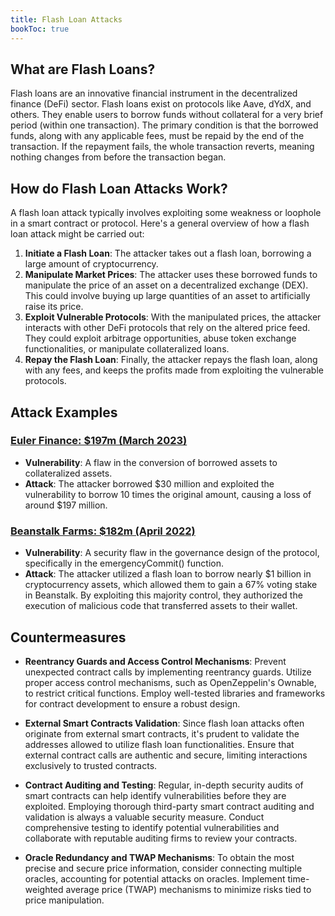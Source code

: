 ```yaml
---
title: Flash Loan Attacks
bookToc: true
---
```


## What are Flash Loans?

Flash loans are an innovative financial instrument in the decentralized finance (DeFi) sector. Flash loans exist on protocols like Aave, dYdX, and others. They enable users to borrow funds without collateral for a very brief period (within one transaction). The primary condition is that the borrowed funds, along with any applicable fees, must be repaid by the end of the transaction. If the repayment fails, the whole transaction reverts, meaning nothing changes from before the transaction began.

## How do Flash Loan Attacks Work?

A flash loan attack typically involves exploiting some weakness or loophole in a smart contract or protocol. Here's a general overview of how a flash loan attack might be carried out:

1. **Initiate a Flash Loan**: The attacker takes out a flash loan, borrowing a large amount of cryptocurrency.
2. **Manipulate Market Prices**: The attacker uses these borrowed funds to manipulate the price of an asset on a decentralized exchange (DEX). This could involve buying up large quantities of an asset to artificially raise its price.
3. **Exploit Vulnerable Protocols**: With the manipulated prices, the attacker interacts with other DeFi protocols that rely on the altered price feed. They could exploit arbitrage opportunities, abuse token exchange functionalities, or manipulate collateralized loans.
4. **Repay the Flash Loan**: Finally, the attacker repays the flash loan, along with any fees, and keeps the profits made from exploiting the vulnerable protocols.

## Attack Examples

### [Euler Finance: $197m (March 2023)](https://dn.institute/attacks/posts/2023-03-13-Euler-Finance/)

- **Vulnerability**: A flaw in the conversion of borrowed assets to collateralized assets.
- **Attack**: The attacker borrowed $30 million and exploited the vulnerability to borrow 10 times the original amount, causing a loss of around $197 million.

### [Beanstalk Farms: $182m (April 2022)](https://dn.institute/attacks/posts/2022-04-17-Beanstalk/)

- **Vulnerability**: A security flaw in the governance design of the protocol, specifically in the emergencyCommit() function.
- **Attack**: The attacker utilized a flash loan to borrow nearly $1 billion in cryptocurrency assets, which allowed them to gain a 67% voting stake in Beanstalk. By exploiting this majority control, they authorized the execution of malicious code that transferred assets to their wallet.

## Countermeasures

- **Reentrancy Guards and Access Control Mechanisms**: Prevent unexpected contract calls by implementing reentrancy guards. Utilize proper access control mechanisms, such as OpenZeppelin's Ownable, to restrict critical functions. Employ well-tested libraries and frameworks for contract development to ensure a robust design.

- **External Smart Contracts Validation**: Since flash loan attacks often originate from external smart contracts, it's prudent to validate the addresses allowed to utilize flash loan functionalities. Ensure that external contract calls are authentic and secure, limiting interactions exclusively to trusted contracts.

- **Contract Auditing and Testing**: Regular, in-depth security audits of smart contracts can help identify vulnerabilities before they are exploited. Employing thorough third-party smart contract auditing and validation is always a valuable security measure. Conduct comprehensive testing to identify potential vulnerabilities and collaborate with reputable auditing firms to review your contracts.

- **Oracle Redundancy and TWAP Mechanisms**: To obtain the most precise and secure price information, consider connecting multiple oracles, accounting for potential attacks on oracles. Implement time-weighted average price (TWAP) mechanisms to minimize risks tied to price manipulation.
